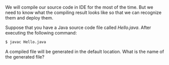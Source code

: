 We will compile our source code in IDE for the most of the time. But we need to know what the compiling result looks like so that we can recognize them and deploy them.

Suppose that you have a Java source code file called *Hello.java*. After executing the following command:

```bash
$ javac Hello.java
```

A compiled file will be generated in the default location. What is the name of the generated file?